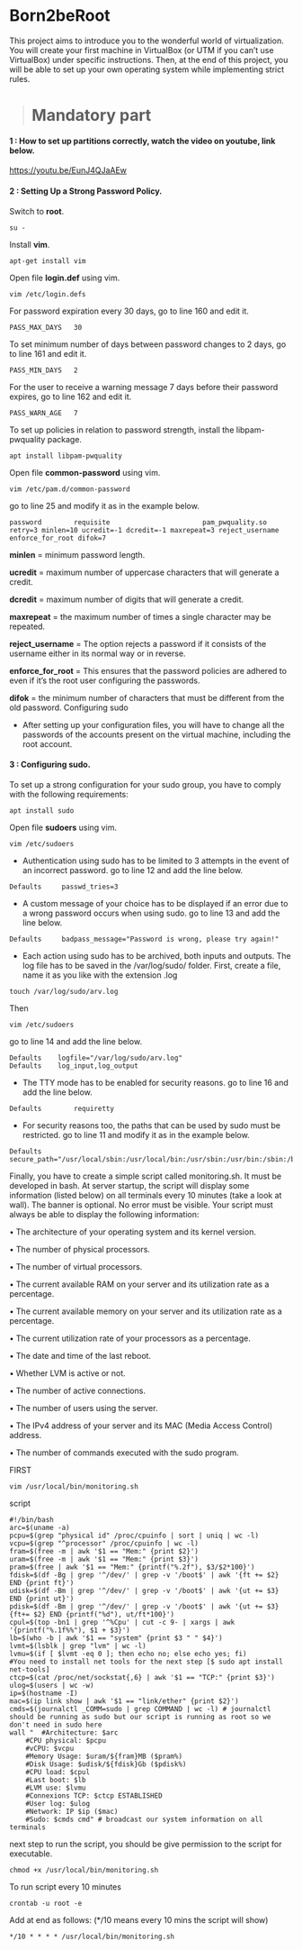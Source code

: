 # Born2beRoot
This project aims to introduce you to the wonderful world of virtualization. You will create your first machine in VirtualBox (or UTM if you can’t use VirtualBox) under specific instructions. Then, at the end of this project, you will be able to set up your own operating system while implementing strict rules.

># Mandatory part
#### 1 : How to set up partitions correctly, watch the video on youtube, link below.
https://youtu.be/EunJ4QJaAEw

#### 2 : Setting Up a Strong Password Policy.
Switch to **root**.
```
su -
```
Install **vim**.
```
apt-get install vim
```
Open file **login.def** using vim.
```
vim /etc/login.defs
```
For password expiration every 30 days, go to line 160 and edit it.
```
PASS_MAX_DAYS   30
```
To set minimum number of days between password changes to 2 days, go to line 161 and edit it.
```
PASS_MIN_DAYS   2
```
For the user to receive a warning message 7 days before their password expires, go to line 162 and edit it.
```
PASS_WARN_AGE   7
```
To set up policies in relation to password strength, install the libpam-pwquality package.
```
apt install libpam-pwquality
```
Open file **common-password** using vim.
```
vim /etc/pam.d/common-password
```
go to line 25 and modify it as in the example below.
```
password        requisite                       pam_pwquality.so retry=3 minlen=10 ucredit=-1 dcredit=-1 maxrepeat=3 reject_username enforce_for_root difok=7
```
**minlen** = minimum password length.

**ucredit** = maximum number of uppercase characters that will generate a credit.

**dcredit** = maximum number of digits that will generate a credit.

**maxrepeat** = the maximum number of times a single character may be repeated.

**reject_username** = The option rejects a password if it consists of the username either in its normal way or in reverse.

**enforce_for_root** = This ensures that the password policies are adhered to even if it’s the root user configuring the passwords.

**difok** = the minimum number of characters that must be different from the old password.
Configuring sudo
- After setting up your configuration files, you will have to change
all the passwords of the accounts present on the virtual machine,
including the root account.
 #### 3 : Configuring sudo.
 To set up a strong configuration for your sudo group, you have to comply with the
following requirements:
```
apt install sudo
```
Open file **sudoers** using vim.
```
vim /etc/sudoers
```
- Authentication using sudo has to be limited to 3 attempts in the event of an incorrect password.
go to line 12 and add the line below.
```
Defaults     passwd_tries=3
```
- A custom message of your choice has to be displayed if an error due to a wrong
password occurs when using sudo.
go to line 13 and add the line below.
```
Defaults     badpass_message="Password is wrong, please try again!"
```
- Each action using sudo has to be archived, both inputs and outputs. The log file
has to be saved in the /var/log/sudo/ folder.
First, create a file, name it as you like with the extension .log
```
touch /var/log/sudo/arv.log
```
Then
```
vim /etc/sudoers
```
go to line 14 and add the line below.
```
Defaults	logfile="/var/log/sudo/arv.log"
Defaults	log_input,log_output
```
- The TTY mode has to be enabled for security reasons.
go to line 16 and add the line below.
```
Defaults        requiretty
```
- For security reasons too, the paths that can be used by sudo must be restricted.
go to line 11 and modify it as in the example below.
```
Defaults   secure_path="/usr/local/sbin:/usr/local/bin:/usr/sbin:/usr/bin:/sbin:/bin:/snap/bin"
```
Finally, you have to create a simple script called monitoring.sh. It must be developed in bash.
At server startup, the script will display some information (listed below) on all terminals every 10 minutes (take a look at wall). The banner is optional. No error must
be visible.
Your script must always be able to display the following information:

• The architecture of your operating system and its kernel version.

• The number of physical processors.

• The number of virtual processors.

• The current available RAM on your server and its utilization rate as a percentage.

• The current available memory on your server and its utilization rate as a percentage.

• The current utilization rate of your processors as a percentage.

• The date and time of the last reboot.

• Whether LVM is active or not.

• The number of active connections.

• The number of users using the server.

• The IPv4 address of your server and its MAC (Media Access Control) address.

• The number of commands executed with the sudo program.

FIRST
```
vim /usr/local/bin/monitoring.sh
```
script
```
#!/bin/bash
arc=$(uname -a)
pcpu=$(grep "physical id" /proc/cpuinfo | sort | uniq | wc -l)
vcpu=$(grep "^processor" /proc/cpuinfo | wc -l)
fram=$(free -m | awk '$1 == "Mem:" {print $2}')
uram=$(free -m | awk '$1 == "Mem:" {print $3}')
pram=$(free | awk '$1 == "Mem:" {printf("%.2f"), $3/$2*100}')
fdisk=$(df -Bg | grep '^/dev/' | grep -v '/boot$' | awk '{ft += $2} END {print ft}')
udisk=$(df -Bm | grep '^/dev/' | grep -v '/boot$' | awk '{ut += $3} END {print ut}')
pdisk=$(df -Bm | grep '^/dev/' | grep -v '/boot$' | awk '{ut += $3} {ft+= $2} END {printf("%d"), ut/ft*100}')
cpul=$(top -bn1 | grep '^%Cpu' | cut -c 9- | xargs | awk '{printf("%.1f%%"), $1 + $3}')
lb=$(who -b | awk '$1 == "system" {print $3 " " $4}')
lvmt=$(lsblk | grep "lvm" | wc -l)
lvmu=$(if [ $lvmt -eq 0 ]; then echo no; else echo yes; fi)
#You need to install net tools for the next step [$ sudo apt install net-tools]
ctcp=$(cat /proc/net/sockstat{,6} | awk '$1 == "TCP:" {print $3}')
ulog=$(users | wc -w)
ip=$(hostname -I)
mac=$(ip link show | awk '$1 == "link/ether" {print $2}')
cmds=$(journalctl _COMM=sudo | grep COMMAND | wc -l) # journalctl should be running as sudo but our script is running as root so we don't need in sudo here
wall "	#Architecture: $arc
	#CPU physical: $pcpu
	#vCPU: $vcpu
	#Memory Usage: $uram/${fram}MB ($pram%)
	#Disk Usage: $udisk/${fdisk}Gb ($pdisk%)
	#CPU load: $cpul
	#Last boot: $lb
	#LVM use: $lvmu
	#Connexions TCP: $ctcp ESTABLISHED
	#User log: $ulog
	#Network: IP $ip ($mac)
	#Sudo: $cmds cmd" # broadcast our system information on all terminals
```
next step to run the script, you should be give permission to the script for executable.
 ```
chmod +x /usr/local/bin/monitoring.sh
```
To run script every 10 minutes
```
crontab -u root -e
```
Add at end as follows: (*/10 means every 10 mins the script will show)
```
*/10 * * * * /usr/local/bin/monitoring.sh
```
